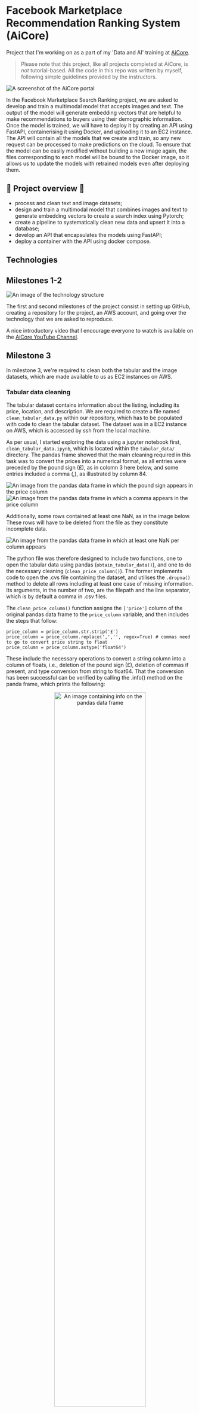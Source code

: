 # Facebook Marketplace Recommendation Ranking System (AiCore)

Project that I'm working on as a part of my 'Data and AI' training at [AiCore](https://www.theaicore.com/).

> Please note that this project, like all projects completed at AiCore, is *not* tutorial-based. All the code in this repo was written by myself, following simple guidelines provided by the instructors.

![A screenshot of the AiCore portal](images/portal.png)

In the Facebook Marketplace Search Ranking project, we are asked to develop and train a multimodal model that accepts images and text. The output of the model will generate embedding vectors that are helpful to make recommendations to buyers using their demographic information. 
Once the model is trained, we will have to deploy it by creating an API using FastAPI, containerising it using Docker, and uploading it to an EC2 instance. The API will contain all the models that we create and train, so any new request can be processed to make predictions on the cloud. To ensure that the model can be easily modified without building a new image again, the files corresponding to each model will be bound to the Docker image, so it allows us to update the models with retrained models even after deploying them.

## 👀 Project overview 👀

- process and clean text and image datasets;
- design and train a multimodal model that combines images and text to generate embedding vectors to create a search index using Pytorch;
- create a pipeline to systematically clean new data and upsert it into a database;
- develop an API that encapsulates the models using FastAPI;
- deploy a container with the API using docker compose.

## Technologies

## Milestones 1-2

![An image of the technology structure](images/technology.png)

The first and second milestones of the project consist in setting up GitHub, creating a repository for the project, an AWS account, and going over the technology that we are asked to reproduce.

A nice introductory video that I encourage everyone to watch is available on the [AiCore YouTube Channel](https://youtu.be/1Z5V2VrHTTA).

## Milestone 3

In milestone 3, we're required to clean both the tabular and the image datasets, which are made available to us as EC2 instances on AWS.

### Tabular data cleaning

The tabular dataset contains information about the listing, including its price, location, and description. We are required to create a file named `clean_tabular_data.py` within our repository, which has to be populated with code to clean the tabular dataset. The dataset was in a EC2 instance on AWS, which is accessed by ssh from the local machine.

As per usual, I started exploring the data using a jupyter notebook first, `clean_tabular_data.ipynb`, which is located within the `tabular_data/` directory. The pandas frame showed that the main cleaning required in this task was to convert the prices into a numerical format, as all entries were preceded by the pound sign (£), as in colomn 3 here below, and some entries included a comma (,), as illustrated by column 84.

![An image from the pandas data frame in which the pound sign appears in the price column](images/pound.png)
![An image from the pandas data frame in which a comma appears in the price column](images/comma.png)

Additionally, some rows contained at least one NaN, as in the image below. These rows will have to be deleted from the file as they constitute incomplete data.

![An image from the pandas data frame in which at least one NaN per column appears](images/nan.png)

The python file was therefore designed to include two functions, one to open the tabular data using pandas (`obtain_tabular_data()`), and one to do the necessary cleaning (`clean_price_column()`). The former implements code to open the .cvs file containing the dataset, and utilises the `.dropna()` method to delete all rows including at least one case of missing information. Its arguments, in the number of two, are the filepath and the line separator, which is by default a comma in .csv files.

The `clean_price_column()` function assigns the `['price']` column of the original pandas data frame to the `price_column` variable, and then includes the steps that follow:

```python3
price_column = price_column.str.strip('£')
price_column = price_column.replace(',','', regex=True) # commas need to go to convert price string to float
price_column = price_column.astype('float64')
```

These include the necessary operations to convert a string column into a column of floats, i.e., deletion of the pound sign (£), deletion of commas if present, and type conversion from string to float64. That the conversion has been successful can be verified by calling the .info() method on the panda frame, which prints the following:

<p align="center">
<img src="images/info.png" alt="An image containing info on the pandas data frame" width="70%" height="70%"/>
</p>

### Image data cleaning

The image dataset comprises of a total of 12668 items. These do not have the same size, nor the same number of channels. We were therefore required to write code to make sure all images were consistent along these two dimensions. A small sample of 10 images has been uploaded to this repo for documentation purposes (`image_dataset/raw_dataset/`).

The `clean_images.py`file in the repository contains the code I wrote to clean the image dataset. This implements a pipeline that applies the necessary cleaning to the image dataset by defining a function called `clean_image_data`. The function takes two arguments: `final_size` (int), the size value in pixels of the resized image, and `image` (image), the image to be resized.

```python3
def clean_image_data(final_size, image):
    size = image.size
    ratio = float(final_size) / max(size)
    new_image_size = tuple([int(x*ratio) for x in size])
    image = image.resize(new_image_size, Image.Resampling.LANCZOS)
    new_image = Image.new("RGB", (final_size, final_size))
    new_image.paste(image, ((final_size-new_image_size[0])//2, (final_size-new_image_size[1])//2))
```

The ratio, assigned to the `ratio` variable is the final size of the image over the max size, converted into a float, while the `new_image_size` is a tuple created using a list comprehension that takes each x in the image `size` (calculated using the built-in `.size` method), multiplies it by the ratio. For the actual resizing, I used `Resampling.LANCZOS` instead of the suggested `ANTIALIAS` as the terminal signalled that the latter will be deprecated in Pillow 10. The function returns the resized image, which is assigned to the variable `new_image`.

```python3
return new_image
```

A docstring has been added to the function, as per python programming best practices.

The logic behind the file is quite straightforward, and is implemented in the `if __name__ == '__main__'` function, which stores the filepath of the raw image files in the `path` variable, to which `image_dataset/raw_dataset/` is assigned, and then declares and creates the destination folder for the resized images (`cleaned_images/`) as follows:

```python3
new_path = "image_dataset/cleaned_images/"
if not os.path.exists(new_path):
    os.mkdir(new_path)
```
A for-loop which calls the `clean_image_data()` function is then used to clean and rename each image individually. Notice the slicing used within `enumerate(dirs)` to test the code on a subset of 5 images - this will have to be deleted when cleaning the dataset to train the ML model.

```python3
for n, item in enumerate(dirs[:5], 1): # index has to be changed to limit/increase number of processed images
    try:
        image = Image.open(path + item)
        new_image = clean_image_data(final_size, image)
        new_image.save(f'{new_path}{n}_resized.jpg')
    except:
        print(f'Resizing failed for {item}.')
```

A try-except statement has been added to make sure the program does not crash if a file in the `raw_images` folder is not recognised as an image.

The result of the resizing can be seen in the image below. Please note both the change in file name (from a quite complex and random one to `1_resized.png`) and in file size (from 1024x767 to 512x512, and 27KB to 14KB). The file size has been chosen after a random exploratory analysis of the file sizes in the complete dataset - it will probably have to be adjusted once we run this file on the totality of the raw image dataset.

<p align="center">
<img src="images/resizing.png" alt="An image showing the start image and resulting image after the resizing process" width="80%" height="80%"/>
</p>

> Little curiosity: My 6-year-old daughter has developed an interest in computing lately, and `resizing.png` is the first image she's ever named.